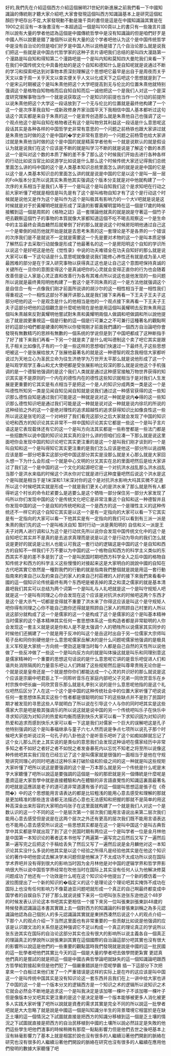 好的,我們先在介紹這個西方介紹這個展明21世紀的新進展之前我們看一下中國知識論的傳統剛才聽大家介紹吧,大家會發現這個叫西方知識論基本上是研究這個紅顏巨字吧存出不從,大家發現動不動是幾千頁的書但是這是在中國知識論其實是在1900之前沒有一本後書沒有一本超過這一個是叫100頁以上的書只有一些幾言片語所以說有大量的學者他認為這個是中國傳統哲學中是沒有知識論的但是咱們好歹是中國人所以說要是錯了幾個所以说有大量的这个学者吧他认为这个是中国传统哲学中是没有自治论的但是咱们好歹是中国人所以说杨是错了几个自治论那么就是说我们把这一些就是说中国古代哲学家的这种子言片语吧我们总结的是叫四大漫路第一个漫路是叫自知和得知第二个漫路吧是一个是叫内知和莫知四大曼陀我们来看一下在我们中国传统文化中具备抢劫的是这个自知和德知什么是自知呢就是说通过不断的学习和探索吧达到对事物本质深刻理解这个思想吧它最早是出自于是周夜而关乎天文以查于周一关乎天文以查实便关乎人文以化成天下之后吧这个思想就是到了一个是宋云时期被这个是叫朱熹他把这个大学吧提高到无与伦比的位置朱熹他就特别强调这个是格物自知物格而后自知自知而后一诚他把这一个是我们人对这一个是深度研究理解事物当作一个就是说获取这一个是知识的前提也当作一个行动的前提所以说朱熹他把这个大学这一段话放到了一个无与伦比的位置就是最终他构建了一个这一个是次序革我自知一成新政修身齐家治国平天下我相信中国人基本都听过这句话这个其实都是来自于朱熹的这一个是宣传创造那么就是朱熹他自己也强调了这一个观点他这个是叫自知在格物者还有这个是叫物穷其利益这一段话是什么意思呢这段话其实是各种各样的中国哲学史非常有意思的一个问题之前杨铁也跟大家讲过就是朱熹他当时做的这个是中国的�学史非常有意思的一个问题之前杨雪也给大家讲过就是朱熹他当时做的这个是中国的就是精英学者他有一个就是说默认的就是假设认为就是说我们在这个应该是不断的就是叫学习不断的就是说是了解这个数的本质这一个是叫对这个数的本质了解的差不多了那么这个时候我们开始去进行各种各样的行动比如说当官比如说游学比如说是什么那么这个时候传统大家还记得我们总统里面怎么讲的吗中国的这个是人类基本知识总统里面怎么讲的就是说是中国的它是以这个是人类基本知识总的里面怎么讲的就是说是中国的它是以这个是叫一层一层的Folk版本分支所以说其实朱熹他其实强调这个版本分支就是对中他就构建了一个次序的关系相当于是我们人等于一个是叫这个是叫自知我们这个是求知吧在行动之前大家听懂了吧就是相信是叫先是有了这个是叫格物自知才有了这个是行动这个时候就是说他又是作为这个是叫作为这个是叫极其有影响力的一个大V吧就是说是这时候就是对于於黃耀明吧就是形成了深遠的影響黃耀明當時在這一個是17歲的時候接觸到這一個是周熙的《格物之誌》這一套理論他就真的就是說是守著這一個竹子吧去觀察這個竹子的事物的本質就像大家都知道這個不吃不喝去观察这一个是生命中的主旨最终会滴血糖然后就晕倒了好的那么就是说这个时候房阳明他通过自己这一个是晕倒的经历他就开始是就是去思考朱熹的这一套理论是不是各界的一个错误的次序我们是不是就说不一定就是需要这一个先是要对术物的这一个是叫本质足够了解然后才去采取行动就像是形成了他最著名的这一个是房阳明这个自知的学识所以说这个是好吧这是他在《觉性录》中说的功夫难错全在功夫自知好的那么就是说大家可以看一下这句话是什么意思呢就像是说我们能修心养性还有就是成为圣人吧最困难的部分是在于深入研究事物以获得真正这也是让自己这个意图吧保持真诚的关键所在一旦你的意图变得这个是真诚吧你的心灵就会变得正直你的行为也会随着改善但是让人家是心灵正直和改善行为各有其难点所以说这也是他发现的一些问题所以说就是最终黄阳明他构建了一套这个是不同朱熹的这一个是方法他就强调这个是自信合一有一点像我们刚才前面所说讲的胡沙尔的这一相性相当于是一相性我们得重视这一个一相性这部分不展开讲那么就是我们接下来再看一下王夫子王夫子这部分吧他的这一个是观念是什么的他相当是他的一个观点接下來再看一下王夫子王夫子這部分吧他的這個觀念是什麼呢他現在是他是用這個叫黃耀明去反對朱熹用這個叫朱熹越來反對黃耀明他嘗試對朱熹和黃耀明兩個人做調和吧做調和所以說他提出了就是說更重視這一個是行動的這一個是行可兼之之不可兼行這種著名的觀點啊好的這部分咱們都是硬湊的啊所以你發現剛才前面我們講的一個西方自治論吧你會發現有無數精巧的思辨有無數的一個系统的学说但是到了中国吧都成了这种断指手了好了接下来我们再看一下另一个就是卖了是什么呢叫德制这个卖了吧它其实是跟孔子相关比如像孔子有的一个是一些这样的思想咱们快速过一下最终孔子这些思想吧被这一个是张展给放大了张展他最著名的就是这一种德智的观念我相信大家都听说过为天地立心为圣民立命为往生济绝学为万世开太平那么就是说他形成了这一个是叫观学观学王春山和尤大使吧都是受张展影响比较深的那么就是说他这个手机强调的是一个德智他强调的是这个我们人类就是通过这种感官接触万物世界获得的知识其实是不是原则的一个内在的德性内在的德性这些知识就相当于是对我们人生发展是更重要的它其实是有点相当于是把这一个是人的知识分成两类一类是这一个是叫德性所知另一类是见闻自知见闻自知就是说我们通过这一种感官获得的这一些知识那么德性自知是通过我们可能是这一种就是说对这一种就是说内�得的这一些知识那么德性知识吧是通过我们可能是这一种就是说对这一种就是说内徐坑的所说的这种经验之外的这一个是绝对理性的追求超越性的追求获得知识比如像良性这一些所以说这是张宅的这一个对峙好了我们看完这部分之后大家就会发现了中国的知识论吧和西方的知识论其实非常不一样中国知识论其实它都是一些这一个是叫子言片语这是它表现载体还有它的这一个是叫方向法其实都是一些称誉都是一些法门都是一些招数所以说中国的知识论其实真的没什么讲的但咱们应凑一下那么就是说这里面吧你会发现中国的知识论吧它其实更注重的是这一个是叫我们刚才谈到的一个是叫自知和这一个是叫得知它其实更注重的是我们怎么应该是他这一部分所以说战略应该是那一部分吧事实这部分吧中国这部分其实是没那么就是关心那么就是大家回头想一下为什么会形成一个就是中心文明的分叉其实在总的里面吧然后是给大家讲过了我们这一个是中国的这一个文化的起源吧它是一个对抗洪水战乱那么洪水战乱当那个是洪水来临的时候这个洪水你对它就是进行这种度量吧然后说这个洪水是这个是叫就是相当于是1米深和1.1米深对你的这个是对抗洪水影响大吗其实微不足道所以这个时候吧其实就是形成一个就是我们更关心的是洪水来了那么就是所有人都得听这个村长的命令赶紧要么是逃要么是这个牺牲一部分保住另一部分大家发现了吗所以你们发现中国的这个是传统文化吧它是非常注重这个自知和这一种德智并且你发现中国的这一个是自知的传统吧和这一个是西方的这一个是理性主义的这种传统还不一样它的这个自知它其实是以这一个是有一定指向的大家可以看一下它其实是有一定指向的大家可以看一下他其实是有一定指向的我们可以看到有三派一派是朱熹的我们先的这一个是叫格沃自知 暂时行动一派是黄阳明的 自信和义一派是王夫子对两人进行调和认为这个是行动优先所以说你会发现中国传统文化中的这个是自知吧它其实并不是真的是去追求真理而是说是以这个是行动为导向的我们怎么就说是更好的就说是让别人也能认可我这一套行动的逻辑这是中国的这个是自知和西方的自知不一样我们千万不要以为中国的这一个格物自知西方的科学主义类似的东西其实不是的差不多是到了这一个是叫民国时期吧西方科学全入之后中国的格物自知传统才和西方的科学主义这些慢慢的对接起来这是大家明白的說說中國的自知在古代吧其實它依然是一種對我們的行動的就是指南我們整個就是說是用這一套行動指南來約束自己以及約束自己的家人約束自己村莊裡的人好的接下來我們來看看中國的這一個知识论传统最终有两个东西吧是被丢掉的漠之和漠之儒家的就是基本清晨吧我们其实可以总结为两个词第一个是叫礼与人礼吧就是这一个是叫守规矩人吧就是这一个是叫有同理之心你会发现在这个应该是对抗洪水的时候吧这两个东西才是这个是大杀气一切都是变得就不重要了洪水来了你得这应该是叫这个是守规矩人吧你得有同理之心你不能自己跑你还得就是照顾自己家人的照顾自己村里的人所以说这部分就构成了这一个是儒家的这一个是构成了这个是儒家的这个是叫基本精神当时儒家的这个基本精神其实任何一套思想体系这一些构造者都是非常聪明的人你会发现这一套主义就是说是你和人是不是太强调个人的牺牲所以说儒家其实同步的时候他们还搁建了一个就是用于反冲的叫这个是岳这时出自于另一位儒家大宗师叫荀子岳和同你别硬他是什么意思呢儒家岳解决的是什么问题呢儒家他强调的是极具主义军校是大家统一方向统一使劲这是理当时每个人都是自己自然的天性所以说他做了一些反冲做了一些这一个是叫向反方向的就是叫体操这就是叫乐和同理别意这是儒家精神的一个重要的思想这句话说的是什么意思呢它讲的是音乐吧促进人们和谐共处消除隔阂的力量音乐吧让人们跨越了这些规矩然后是叫尊卑贵贱无论你是一个就是说是皇帝还是一个就是想你你们都能达成一个心灵的共识好的那么就说是这个应该是宗廟中吧君臣上下一同聆听音乐在家庭内部吧父子兄弟一同欣赏音乐在乡村宗族中吧长幽一同欣赏音乐那么就是礼李别义说的是什么意思呢他指的是这个礼仪吧然后区分了人在这一个这个是中国的这种传统社会中的位置大家听懂了吧说说任何一套思想体系其实这些个性者都是很聪明的如下的这些缺点并不是到了民国时期才被发现的寻思这些人早就明白了所以说在引导这个人与你的同时吧其实是这些儒家大宗是吧是极其强调乐的所以说这就是说中国的另一个传统吧叫乐子在快乐中寻求知识因为对知识的热爱和均衡而感到快乐大家可以看一下求知识因为对知识的热爱和追求而感到快乐大家可以看一下这是我们对儒家一个巨大的误解吧这是孔子他特别强调的这个是叫春福继承与童子六七人然而说是争点七项所以说孔子那个时候吧大家也听说过另一句孔子的八卦他这个是听音乐吧听了这个如痴如醉就忘记了这个女儿那么历史上其实说的是类似的意思我们会发现这种话吧在儒家经历中非常多知之者不如好之者好之者不如悦之者发奋暴死内以忘忧不知老之将至所以说像这种传统吧其实我们现在已经忘记了这个是叫儒家就是很强的一面相当于是他在守规矩讲究同理心的同时吧通过这种乐来打破阶级和阶级之间的这一种就是叫这些规矩大家听懂了吧所以说这是要强调的这个是一万本那么就是另一个传统是什么呢是末字大家聽懂了吧所以說這是要強調的這個是一般的那麽就是另一個傳統是什麼呢是墨資這是大家哲學中就是直接體驗和內在體驗的非言語直覺性的知識這裏面最著名的吧就是這應該是老子的道可道非常道還有張子的這一個是叫思想這是張子在《奇問�》中的这个思想能用言语表达的都是比较粗浅的能用心意去感受和理解的那就是更加精准的那些连言语都无法描述心意也无法感知和把握的那就不是简单的用这种高深金出来形容的大家明白吗张子在这里面就构建了一个就是我们人对这一个是数认识的这一个不同的这一个是层次第一个层次我们能用言语说出来第二层次我们能用心意去感受但是说是在这两个层次之外还有更高的层次我们既不能用言语表达也不能用心意去感受所以说这一些思想其实都是在这一个是叫中国这个是叫古典哲学中其实都是早就出现了到了这个民国时期有两位这一个是叫学者一位是金月林他是中国第一本知识论的著者这本书他写了两遍第一遍写完之后然后又写了一遍然后第一遍写完之后把这个手稿给丢失了然后又写了一遍然后说是金月麟他对这一本知识论其实没什么多说的他其实是以这个经验之所得凡是经验他其实是在他这个知识论的著作中吧他尝试去解决学末问题但是他解决了不太成功不太成功所以说在国际学术界吧并没有得到很大的影响当时因为金月林他是对中国的逻辑学界和哲学界影响很大所以说中国哲学界经常在吹他当时在国际上其实没有任何人认为他解决修莫问题成功了他还有一个功效是什么呢在这个知识论中他提出了一个新的模仿着一个波拉图提出了一个新的知识的�临定义的这个是理论这个理论吧其实掩饰不成功在国际上也没有任何影响力不像葛迪亚问题吧就形成一个真正的自己啊最终都变成中国学者的自娱自乐了好了那么就说说接下来另一位吧叫张东逊张东逊他这个48岁的时候发表认识论这本书吧其实更相信一个接下來另一位叫張東訓張東訓48歲的時候發表認識論這本書其實跟上去一個對西方的知識論的科普張東訓稱之為多元認識論他認為自己個別人的多元認識論其實就是東拼西凑然后说这个人的观点介绍一下那个人的观点介绍一下当然这里面也有非常重要的一些贡献比如说是他强调的应该是认识跟文法的关系但是这种强调它不足以构成一个真正的理论真正的学说所以张东逊其实在国际的自治论这部分其实也没有很大的影响所以说主義各自一個真正的理論真正的學說所以說張東訓其實在這個國際的自治論這部分吧其實也沒有很大的影響所以說這是他們的一些重要的觀點當時我們發現就是說是中國的這一批民國的這一批學者吧他們其實比今天的這一個是大量的學者吧去做學問更紮實 更認真他們真的是嘗試的就是把這一個是中國古典哲學論吧就缺失的這一個知識論吧跟西方哲學給對接起來但是他們犯了一個嚴重錯誤是什麼呢學霸 插一下這部分下次把拿來一个白板过来他们发了一个严重错误是这样的实际上是在咋的这应该是叫中国这一个是叫传统中国其实是没有知识论这一套东西并且我们在上一讲中给大家也讲了中国的这一个是一个版本分叉的逻辑西方是一个知识之术的逻辑所以说知识之术它就会必然会不断地是追求这一个是叫我决定是该加哪一棵叶子不该加哪一棵叶子但是像版本分叉吧其实更注重的是这个是决定是哪一个版本能够被更多人消化被更多人实践大家听懂了吧所以說就是資產的需求其實是完全不同的所以說這一批學者吧就是大大忽略了就是說是中國這一個是叫知識分半生的背景環境它相當於是在缺乏土壤的這一個情況之下試圖就直接是把西方的知識分移植到這一個是乏土壤的情況之下試圖就直接是把西方的自治民移植到中國的土壤所以說必然註定是失敗的他們這些學生吧他們渣事的時候稍微有那麼一點點影響力但是他們去世之後吧基本上沒有絲毫影響力了基本上就是相當於說也沒有很多的人繼續沿著他們開創的脈絡在研究也沒有很多的人繼續沿著他們開設的脈絡在研究也沒有很多的人繼續在應用他們發明的數據大家聽懂了吧